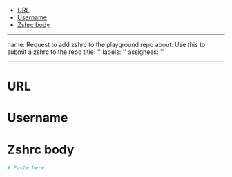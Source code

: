 - [URL](#url)
- [Username](#username)
- [Zshrc body](#zshrc-body)

---

name: Request to add zshrc to the playground repo
about: Use this to submit a zshrc to the repo
title: ''
labels: ''
assignees: ''

---

# URL

<!-- If applicable, provide an URL pointing to the zshrc -->

# Username

<!-- Provide the username that will be used as the name for the containing directory -->

# Zshrc body

```zsh
# Paste here
```

<!-- If applicable, paste the zshrc here -->
